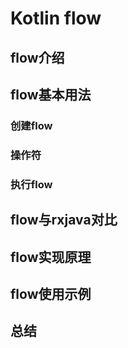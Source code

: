 # Kotlin flow

## flow介绍

## flow基本用法
### 创建flow
### 操作符
### 执行flow

## flow与rxjava对比


## flow实现原理


## flow使用示例


## 总结